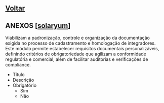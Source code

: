 [Voltar](README.md)
---

## ANEXOS [[solaryum](https://sandbox.solaryum.com.br/fotus-yfe/configuracoes/anexos)]

Viabilizam a padronização, controle e organização da documentação exigida no processo de cadastramento e homologação de
integradores. Este módulo permite estabelecer requisitos documentais personalizáveis, definindo
critérios de obrigatoriedade que agilizam a conformidade regulatória e comercial, além de facilitar auditorias e
verificações de compliance.

- Título
- Descrição
- Obrigatório
    - Sim
    - Não
